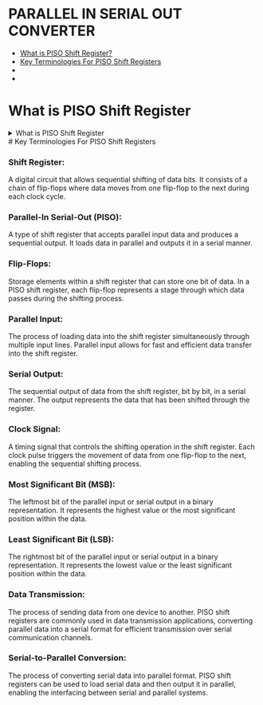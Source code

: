 # PARALLEL IN SERIAL OUT CONVERTER

- [What is PISO Shift Register?](#What-is-PISO-Shift-Register)
- [Key Terminologies For PISO Shift Registers](#Key-Terminologies-For-PISO-Shift-Registers)
- [](#)
- [](#)

# What is PISO Shift Register
<details>
<summary>What is PISO Shift Register</summary>
A PISO shift register is a digital circuit that can accept parallel data and output serial data. It is made up of a succession of flip-flops, with each flip-flop capable of storing one bit of data. Unlike PIPO shift registers, which offer parallel input and output, a PISO shift register accepts data in parallel and outputs it sequentially, or serially.
</details>
# Key Terminologies For PISO Shift Registers

### Shift Register: 
A digital circuit that allows sequential shifting of data bits. It consists of a chain of flip-flops where data moves from one flip-flop to the next during each clock cycle.
### Parallel-In Serial-Out (PISO): 
A type of shift register that accepts parallel input data and produces a sequential output. It loads data in parallel and outputs it in a serial manner.
### Flip-Flops: 
Storage elements within a shift register that can store one bit of data. In a PISO shift register, each flip-flop represents a stage through which data passes during the shifting process.
### Parallel Input: 
The process of loading data into the shift register simultaneously through multiple input lines. Parallel input allows for fast and efficient data transfer into the shift register.
### Serial Output: 
The sequential output of data from the shift register, bit by bit, in a serial manner. The output represents the data that has been shifted through the register.
### Clock Signal: 
A timing signal that controls the shifting operation in the shift register. Each clock pulse triggers the movement of data from one flip-flop to the next, enabling the sequential shifting process.
### Most Significant Bit (MSB): 
The leftmost bit of the parallel input or serial output in a binary representation. It represents the highest value or the most significant position within the data.
### Least Significant Bit (LSB): 
The rightmost bit of the parallel input or serial output in a binary representation. It represents the lowest value or the least significant position within the data.
### Data Transmission: 
The process of sending data from one device to another. PISO shift registers are commonly used in data transmission applications, converting parallel data into a serial format for efficient transmission over serial communication channels.
### Serial-to-Parallel Conversion: 
The process of converting serial data into parallel format. PISO shift registers can be used to load serial data and then output it in parallel, enabling the interfacing between serial and parallel systems.
